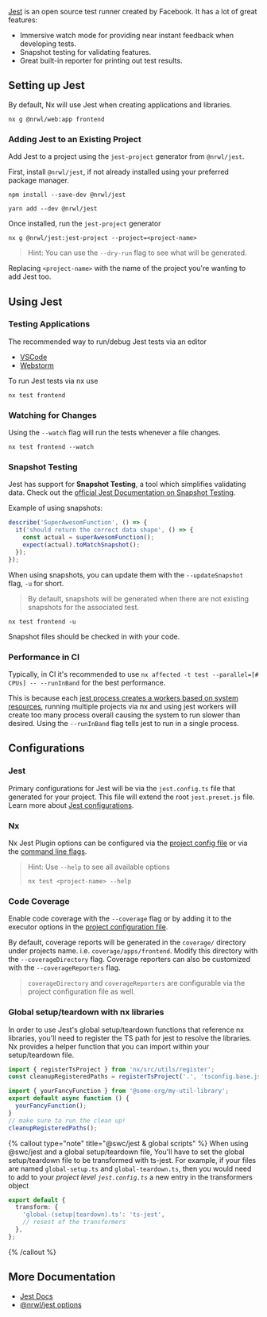 [Jest](https://jestjs.io/) is an open source test runner created by Facebook. It has a lot of great features:

- Immersive watch mode for providing near instant feedback when developing tests.
- Snapshot testing for validating features.
- Great built-in reporter for printing out test results.

## Setting up Jest

By default, Nx will use Jest when creating applications and libraries.

```shell
nx g @nrwl/web:app frontend
```

### Adding Jest to an Existing Project

Add Jest to a project using the `jest-project` generator from `@nrwl/jest`.

First, install `@nrwl/jest`, if not already installed using your preferred package manager.

```shell
npm install --save-dev @nrwl/jest
```

```shell
yarn add --dev @nrwl/jest
```

Once installed, run the `jest-project` generator

```shell
nx g @nrwl/jest:jest-project --project=<project-name>
```

> Hint: You can use the `--dry-run` flag to see what will be generated.

Replacing `<project-name>` with the name of the project you're wanting to add Jest too.

## Using Jest

### Testing Applications

The recommended way to run/debug Jest tests via an editor

- [VSCode](https://marketplace.visualstudio.com/items?itemName=firsttris.vscode-jest-runner)
- [Webstorm](https://blog.jetbrains.com/webstorm/2018/10/testing-with-jest-in-webstorm/)

To run Jest tests via nx use

```shell
nx test frontend
```

### Watching for Changes

Using the `--watch` flag will run the tests whenever a file changes.

```shell
nx test frontend --watch
```

### Snapshot Testing

Jest has support for **Snapshot Testing**, a tool which simplifies validating data. Check out the [official Jest Documentation on Snapshot Testing](https://jestjs.io/docs/en/snapshot-testing).

Example of using snapshots:

```typescript
describe('SuperAwesomFunction', () => {
  it('should return the correct data shape', () => {
    const actual = superAwesomFunction();
    expect(actual).toMatchSnapshot();
  });
});
```

When using snapshots, you can update them with the `--updateSnapshot` flag, `-u` for short.

> By default, snapshots will be generated when there are not existing snapshots for the associated test.

```shell
nx test frontend -u
```

Snapshot files should be checked in with your code.

### Performance in CI

Typically, in CI it's recommended to use `nx affected -t test --parallel=[# CPUs] -- --runInBand` for the best performance.

This is because each [jest process creates a workers based on system resources](https://jestjs.io/docs/cli#--maxworkersnumstring), running multiple projects via nx and using jest workers will create too many process overall causing the system to run slower than desired. Using the `--runInBand` flag tells jest to run in a single process.

## Configurations

### Jest

Primary configurations for Jest will be via the `jest.config.ts` file that generated for your project. This file will extend the root `jest.preset.js` file. Learn more about [Jest configurations](https://jestjs.io/docs/configuration#options).

### Nx

Nx Jest Plugin options can be configured via the [project config file](/reference/project-configuration) or via the [command line flags](/packages/jest).

> Hint: Use `--help` to see all available options
>
> ```shell
> nx test <project-name> --help
> ```

### Code Coverage

Enable code coverage with the `--coverage` flag or by adding it to the executor options in the [project configuration file](/reference/project-configuration).

By default, coverage reports will be generated in the `coverage/` directory under projects name. i.e. `coverage/apps/frontend`. Modify this directory with the `--coverageDirectory` flag. Coverage reporters can also be customized with the `--coverageReporters` flag.

> `coverageDirectory` and `coverageReporters` are configurable via the project configuration file as well.

### Global setup/teardown with nx libraries

In order to use Jest's global setup/teardown functions that reference nx libraries, you'll need to register the TS path for jest to resolve the libraries.
Nx provides a helper function that you can import within your setup/teardown file.

```typescript {% fileName="global-setup.ts" %}
import { registerTsProject } from 'nx/src/utils/register';
const cleanupRegisteredPaths = registerTsProject('.', 'tsconfig.base.json');

import { yourFancyFunction } from '@some-org/my-util-library';
export default async function () {
  yourFancyFunction();
}
// make sure to run the clean up!
cleanupRegisteredPaths();
```

{% callout type="note" title="@swc/jest & global scripts" %}
When using @swc/jest and a global setup/teardown file,
You'll have to set the global setup/teardown file to be transformed with ts-jest.
For example, if your files are named `global-setup.ts` and `global-teardown.ts`,
then you would need to add to your _project level `jest.config.ts`_ a new entry in the transformers object

```typescript {% fileName="apps/<your-project>/jest.config.ts" %}
export default {
  transform: {
    'global-(setup|teardown).ts': 'ts-jest',
    // resest of the transformers
  },
};
```

{% /callout %}

## More Documentation

- [Jest Docs](https://jestjs.io/)
- [@nrwl/jest options](/packages/jest)
